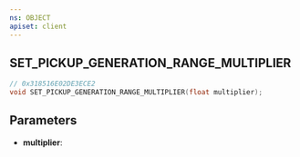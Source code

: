 ```yaml
---
ns: OBJECT
apiset: client
---
```

## SET_PICKUP_GENERATION_RANGE_MULTIPLIER

```c
// 0x318516E02DE3ECE2
void SET_PICKUP_GENERATION_RANGE_MULTIPLIER(float multiplier);
```


## Parameters
* **multiplier**: